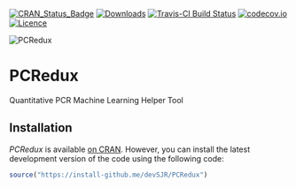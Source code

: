 [![CRAN_Status_Badge](http://www.r-pkg.org/badges/version/PCRedux)](https://cran.r-project.org/package=PCRedux)
[![Downloads](http://cranlogs.r-pkg.org/badges/PCRedux)](https://cran.r-project.org/package=PCRedux)
[![Travis-CI Build Status](https://travis-ci.org/devSJR/PCRedux.svg?branch=master)](https://travis-ci.org/devSJR/PCRedux)
[![codecov.io](https://codecov.io/github/devSJR/PCRedux/coverage.svg?branch=master)](https://codecov.io/github/devSJR/PCRedux?branch=master)
[![Licence](https://github.com/devSJR/PCRedux/blob/docs/vignettes/MIT.svg)](https://opensource.org/licenses/MIT)

![PCRedux](https://raw.githubusercontent.com/devSJR/PCRedux/docs/vignettes/Logo.png)
# PCRedux
Quantitative PCR Machine Learning Helper Tool

## Installation

*PCRedux* is available [on CRAN](https://cran.r-project.org/package=PCRedux). However, you 
can install the latest development version of the code using the following code:

```R
source("https://install-github.me/devSJR/PCRedux")
```
